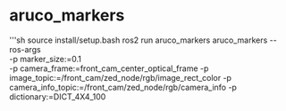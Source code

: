 # aruco_markers
'''sh
source install/setup.bash
ros2 run aruco_markers aruco_markers --ros-args \
  -p marker_size:=0.1 \
  -p camera_frame:=front_cam_center_optical_frame
  -p image_topic:=/front_cam/zed_node/rgb/image_rect_color
  -p camera_info_topic:=/front_cam/zed_node/rgb/camera_info
  -p dictionary:=DICT_4X4_100
